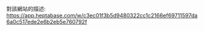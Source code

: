 對該網站的描述: https://app.heptabase.com/w/c3ec01f3b5d9480322cc1c2166ef69711597da6a0c517ede2e6b2eb5e760792f
